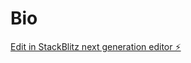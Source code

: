 # Bio

[Edit in StackBlitz next generation editor ⚡️](https://stackblitz.com/~/github.com/jaimeehh/Bio)